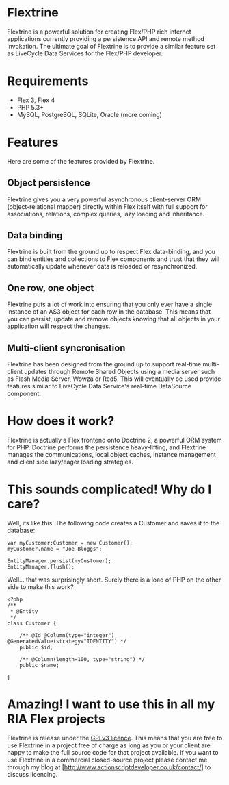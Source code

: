 # Flextrine

Flextrine is a powerful solution for creating Flex/PHP rich internet applications currently providing a persistence API and remote method invokation. The ultimate goal of Flextrine is to provide a similar feature set as LiveCycle Data Services for the Flex/PHP developer.

# Requirements
- Flex 3, Flex 4
- PHP 5.3+
- MySQL, PostgreSQL, SQLite, Oracle (more coming)

# Features

Here are some of the features provided by Flextrine.

## Object persistence
Flextrine gives you a very powerful asynchronous client-server ORM (object-relational mapper) directly within Flex itself with full support for associations, relations, complex queries, lazy loading and inheritance.

## Data binding
Flextrine is built from the ground up to respect Flex data-binding, and you can bind entities and collections to Flex components and trust that they will automatically update whenever data is reloaded or resynchronized.

## One row, one object
Flextrine puts a lot of work into ensuring that you only ever have a single instance of an AS3 object for each row in the database. This means that you can persist, update and remove objects knowing that all objects in your application will respect the changes.

## Multi-client syncronisation
Flextrine has been designed from the ground up to support real-time multi-client updates through Remote Shared Objects using a media server such as Flash Media Server, Wowza or Red5.  This will eventually be used provide features similar to LiveCycle Data Service's real-time DataSource component.

# How does it work?
Flextrine is actually a Flex frontend onto Doctrine 2, a powerful ORM system for PHP.  Doctrine performs the persistence heavy-lifting, and Flextrine manages the communications, local object caches, instance management and client side lazy/eager loading strategies.

# This sounds complicated! Why do I care?

Well, its like this. The following code creates a Customer and saves it to the database:

	var myCustomer:Customer = new Customer();
	myCustomer.name = "Joe Bloggs";

	EntityManager.persist(myCustomer);
	EntityManager.flush();

Well... that was surprisingly short. Surely there is a load of PHP on the other side to make this work?

	<?php
	/**
	 * @Entity
	 */
	class Customer {

		/** @Id @Column(type="integer") @GeneratedValue(strategy="IDENTITY") */
		public $id;

		/** @Column(length=100, type="string") */
		public $name;

	}

# Amazing!  I want to use this in all my RIA Flex projects

Flextrine is release under the [GPLv3 licence](http://www.gnu.org/licenses/gpl.html).  This means that you are free to use Flextrine in a project free of charge as long as you or your client are happy to make the full source code for that project available.  If you want to use Flextrine in a commercial closed-source project please contact me through my blog at [http://www.actionscriptdeveloper.co.uk/contact/] to discuss licencing.
